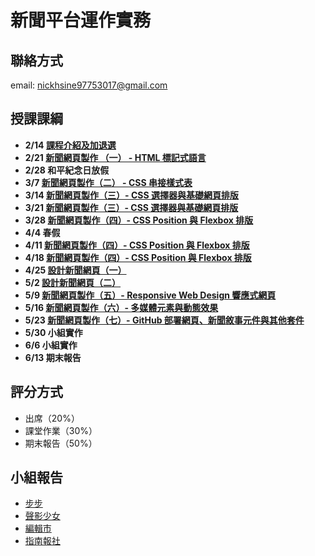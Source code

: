 # 新聞平台運作實務 
## 聯絡方式
email: nickhsine97753017@gmail.com

## 授課課綱
* **2/14 [課程介紹及加退選](https://nickhsine.github.io/teach-at-nccu/111-02/02-14)**
* **2/21 [新聞網頁製作 （一） - HTML 標記式語言](https://hackmd.io/svhFYKq4QyaarC_J0WRsig)**
* **2/28 和平紀念日放假**
* **3/7 [新聞網頁製作（二） - CSS 串接樣式表](https://hackmd.io/Pekdv0mvT8qD_LXLzUo9iQ)**
* **3/14 [新聞網頁製作（三）- CSS 選擇器與基礎網頁排版](https://hackmd.io/ccO-gvxFR5-49q3ePoNJkg)**
* **3/21 [新聞網頁製作（三）- CSS 選擇器與基礎網頁排版](https://hackmd.io/ccO-gvxFR5-49q3ePoNJkg)**
* **3/28 [新聞網頁製作（四）- CSS Position 與 Flexbox 排版](https://hackmd.io/i1uBelrpRv2Uz5emQawIiw)**
* **4/4 春假**
* **4/11 [新聞網頁製作（四）- CSS Position 與 Flexbox 排版](https://hackmd.io/i1uBelrpRv2Uz5emQawIiw)**
* **4/18 [新聞網頁製作（四）- CSS Position 與 Flexbox 排版](https://hackmd.io/i1uBelrpRv2Uz5emQawIiw)**
* **4/25 [設計新聞網頁（一）](https://nickhsine.github.io/teach-at-nccu/111-02/04-25)**
* **5/2 [設計新聞網頁（二）](https://nickhsine.github.io/teach-at-nccu/111-02/05-02)**
* **5/9 [新聞網頁製作（五）- Responsive Web Design 響應式網頁](https://hackmd.io/ojTXG2s0RQaJz85goqIz1w)**
* **5/16 [新聞網頁製作（六）- 多媒體元素與動態效果](https://hackmd.io/J_YYk1YUSum1x3fVo75PXA)**
* **5/23 [新聞網頁製作（七）- GitHub 部署網頁、新聞敘事元件與其他套件](https://hackmd.io/P9N34oIwS2G6Mfhag3Rqzg)**
* **5/30 小組實作**
* **6/6 小組實作**
* **6/13 期末報告**

## 評分方式
- 出席（20%）
- 課堂作業（30%）
- 期末報告（50%）

## 小組報告
- [步步](https://107405117.github.io/bubu/homepage-button.html)
- [聲影少女](https://107405180.github.io/Audio-Article/index.html)
- [編輯市](https://107405097.github.io/312-The-News-City/homepage.html/index.html)
- [指南報社](https://107509304.github.io/Zhinan.site/homepage.html)
